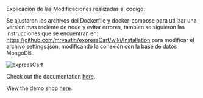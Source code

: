 Explicación de las Modificaciones realizadas al codigo:

Se ajustaron los archivos del Dockerfile y docker-compose para utilizar una version mas reciente de node y evitar errores, tambien se siguieron las instrucciones que se encuentran en: https://github.com/mrvautin/expressCart/wiki/Installation para modificar el archivo settings.json, modificando la conexión con la base de datos MongoDB.

![expressCart](https://raw.githubusercontent.com/mrvautin/expressCart/master/public/images/logo.png)

Check out the documentation [here](https://github.com/mrvautin/expressCart/wiki).

View the demo shop [here](https://expresscart-demo.markmoffat.com/).
